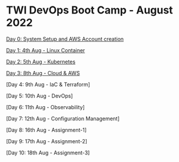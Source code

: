 # TWI DevOps Boot Camp - August 2022

[Day 0: System Setup and AWS Account creation](https://docs.google.com/document/d/1ROMA9NmBVA8rfSgtDysvc2BK0Mbpe4wRTmBVfq8Z1h4/edit)

[Day 1: 4th Aug - Linux Container](./docker_container)

[Day 2: 5th Aug - Kubernetes](./k8s)

[Day 3: 8th Aug - Cloud & AWS](./cloud_aws)

[Day 4: 9th Aug - IaC & Terraform]

[Day 5: 10th Aug - DevOps]

[Day 6: 11th Aug - Observability]

[Day 7: 12th Aug - Configuration Management]

[Day 8: 16th Aug - Assignment-1]

[Day 9: 17th Aug - Assignment-2]

[Day 10: 18th Aug - Assignment-3]
